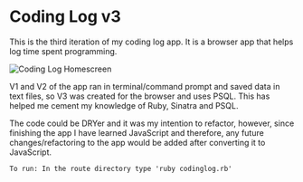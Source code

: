 # Coding Log v3

This is the third iteration of my coding log app. It is a browser app that helps log time spent programming.

![Coding Log Homescreen](public/image/homepage.png)

V1 and V2 of the app ran in terminal/command prompt and saved data in text files, so V3 was created for the browser and uses PSQL. This has helped me cement my knowledge of Ruby, Sinatra and PSQL.

The code could be DRYer and it was my intention to refactor, however, since finishing the app I have learned JavaScript and therefore, any future changes/refactoring to the app would be added after converting it to JavaScript.

``
To run:
In the route directory type 'ruby codinglog.rb'
``
